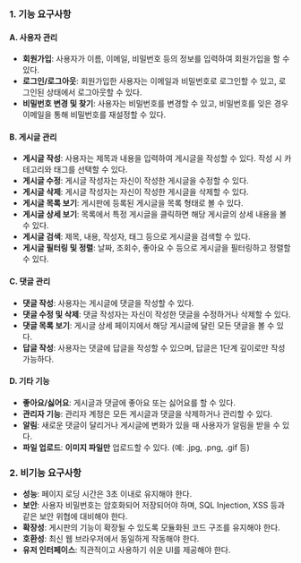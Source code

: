 ### 1. **기능 요구사항**

#### A. **사용자 관리**

- **회원가입**: 사용자가 이름, 이메일, 비밀번호 등의 정보를 입력하여 회원가입을 할 수 있다.
- **로그인/로그아웃**: 회원가입한 사용자는 이메일과 비밀번호로 로그인할 수 있고, 로그인된 상태에서 로그아웃할 수 있다.
- **비밀번호 변경 및 찾기**: 사용자는 비밀번호를 변경할 수 있고, 비밀번호를 잊은 경우 이메일을 통해 비밀번호를 재설정할 수 있다.

#### B. **게시글 관리**

- **게시글 작성**: 사용자는 제목과 내용을 입력하여 게시글을 작성할 수 있다. 작성 시 카테고리와 태그를 선택할 수 있다.
- **게시글 수정**: 게시글 작성자는 자신이 작성한 게시글을 수정할 수 있다.
- **게시글 삭제**: 게시글 작성자는 자신이 작성한 게시글을 삭제할 수 있다.
- **게시글 목록 보기**: 게시판에 등록된 게시글을 목록 형태로 볼 수 있다.
- **게시글 상세 보기**: 목록에서 특정 게시글을 클릭하면 해당 게시글의 상세 내용을 볼 수 있다.
- **게시글 검색**: 제목, 내용, 작성자, 태그 등으로 게시글을 검색할 수 있다.
- **게시글 필터링 및 정렬**: 날짜, 조회수, 좋아요 수 등으로 게시글을 필터링하고 정렬할 수 있다.

#### C. **댓글 관리**

- **댓글 작성**: 사용자는 게시글에 댓글을 작성할 수 있다.
- **댓글 수정 및 삭제**: 댓글 작성자는 자신이 작성한 댓글을 수정하거나 삭제할 수 있다.
- **댓글 목록 보기**: 게시글 상세 페이지에서 해당 게시글에 달린 모든 댓글을 볼 수 있다.
- **답글 작성**: 사용자는 댓글에 답글을 작성할 수 있으며, 답글은 1단계 깊이로만 작성 가능하다.

#### D. **기타 기능**

- **좋아요/싫어요**: 게시글과 댓글에 좋아요 또는 싫어요를 할 수 있다.
- **관리자 기능**: 관리자 계정은 모든 게시글과 댓글을 삭제하거나 관리할 수 있다.
- **알림**: 새로운 댓글이 달리거나 게시글에 변화가 있을 때 사용자가 알림을 받을 수 있다.
- **파일 업로드**: **이미지 파일만** 업로드할 수 있다. (예: .jpg, .png, .gif 등)

### 2. **비기능 요구사항**

- **성능**: 페이지 로딩 시간은 3초 이내로 유지해야 한다.
- **보안**: 사용자 비밀번호는 암호화되어 저장되어야 하며, SQL Injection, XSS 등과 같은 보안 위협에 대비해야 한다.
- **확장성**: 게시판의 기능이 확장될 수 있도록 모듈화된 코드 구조를 유지해야 한다.
- **호환성**: 최신 웹 브라우저에서 동일하게 작동해야 한다.
- **유저 인터페이스**: 직관적이고 사용하기 쉬운 UI를 제공해야 한다.
